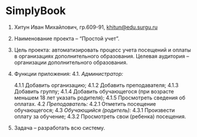 # SimplyBook
1.	Хитун Иван Михайлович, гр.609-91, khitun@edu.surgu.ru
2.	Наименование проекта – “Простой учет”.
3.	Цель проекта: автоматизировать процесс учета посещений и оплаты в организациях дополнительного образования. Целевая аудитория – организации дополнительного образования.
4.	Функции приложения: 
  4.1.	*Администратор:*
  	
    4.1.1	Добавить организацию;
    4.1.2	Добавить преподавателя;
    4.1.3	Добавить группу;
    4.1.4	Добавить обучающегося (при возрасте меньшем 18 лет указать родителя);
    4.1.5	Просмотреть сведения об оплатах.
  4.2	*Преподаватель:*
    4.2.1	Отметить посещение обучающегося;
  4.3	*Обучающийся (родитель):*
    4.3.1	Произвести оплату за обучение;
    4.3.2	Просмотреть свои (ребенка) посещения.
6.	Задача – разработать всю систему.
